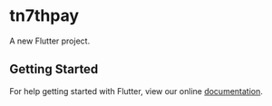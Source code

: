 # tn7thpay

A new Flutter project.

## Getting Started

For help getting started with Flutter, view our online
[documentation](https://flutter.io/).
